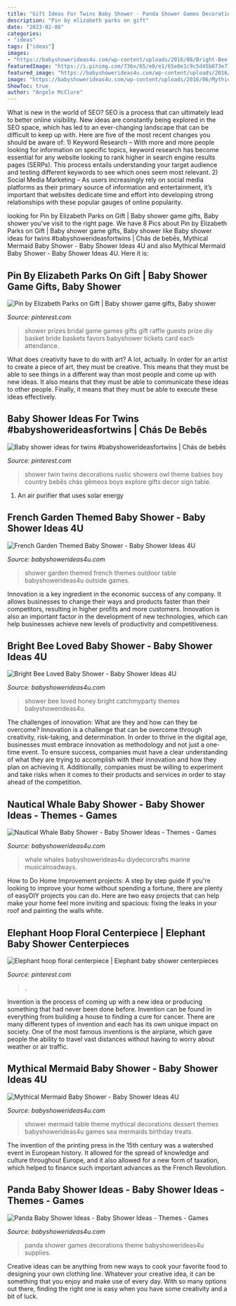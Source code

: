```yaml
---
title: "Gift Ideas For Twins Baby Shower - Panda Shower Games Decorations Theme Babyshowerideas4u Supplies"
description: "Pin by elizabeth parks on gift"
date: "2023-02-08"
categories:
- "ideas"
tags: ["ideas"]
images:
- "https://babyshowerideas4u.com/wp-content/uploads/2016/08/Bright-Bee-Loved-Baby-Shower-Honey-Comb.jpg"
featuredImage: "https://i.pinimg.com/736x/65/e0/e1/65e0e1c9c5d45b073e7755996c0c2825.jpg"
featured_image: "https://babyshowerideas4u.com/wp-content/uploads/2016/06/Mythical-Mermaid-Baby-Shower-Dessert-Table-600x806.jpg"
image: "https://babyshowerideas4u.com/wp-content/uploads/2016/06/Mythical-Mermaid-Baby-Shower-Dessert-Table-600x806.jpg"
ShowToc: true
author: "Angelo McClure"
---
```



What is new in the world of SEO?
SEO is a process that can ultimately lead to better online visibility. New ideas are constantly being explored in the SEO space, which has led to an ever-changing landscape that can be difficult to keep up with. Here are five of the most recent changes you should be aware of: 1) Keyword Research – With more and more people looking for information on specific topics, keyword research has become essential for any website looking to rank higher in search engine results pages (SERPs). This process entails understanding your target audience and testing different keywords to see which ones seem most relevant. 2) Social Media Marketing – As users increasingly rely on social media platforms as their primary source of information and entertainment, it’s important that websites dedicate time and effort into developing strong relationships with these popular gauges of online popularity.

	

		
looking for Pin by Elizabeth Parks on Gift | Baby shower game gifts, Baby shower you've visit to the right page. We have 8 Pics about Pin by Elizabeth Parks on Gift | Baby shower game gifts, Baby shower like Baby shower ideas for twins #babyshowerideasfortwins | Chás de bebês, Mythical Mermaid Baby Shower - Baby Shower Ideas 4U and also Mythical Mermaid Baby Shower - Baby Shower Ideas 4U. Here it is:
		
    
## Pin By Elizabeth Parks On Gift | Baby Shower Game Gifts, Baby Shower

<img loading=lazy src="https://i.pinimg.com/736x/39/3b/33/393b33d9f47d9ccbc8f7d40eb13578eb.jpg" onerror="this.onerror=null;this.src='https://tse3.mm.bing.net/th?id=OIP.vzGOQiwfeP47qXfkdY7gkwHaJ3&amp;pid=15.1';" alt="Pin by Elizabeth Parks on Gift | Baby shower game gifts, Baby shower">

_Source: pinterest.com_

>shower prizes bridal game games gifts gift raffle guests prize diy basket bride baskets favors babyshower tickets card each attendance. 

	

What does creativity have to do with art? A lot, actually. In order for an artist to create a piece of art, they must be creative. This means that they must be able to see things in a different way than most people and come up with new ideas. It also means that they must be able to communicate these ideas to other people. Finally, it means that they must be able to execute these ideas effectively.

    
## Baby Shower Ideas For Twins #babyshowerideasfortwins | Chás De Bebês

<img loading=lazy src="https://i.pinimg.com/736x/c6/63/bf/c663bf5990bc723265b2c294e1120b8a.jpg" onerror="this.onerror=null;this.src='https://tse1.mm.bing.net/th?id=OIP.YLmBB8AijI9taH10VdiyfwHaHa&amp;pid=15.1';" alt="Baby shower ideas for twins #babyshowerideasfortwins | Chás de bebês">

_Source: pinterest.com_

>shower twin twins decorations rustic showers owl theme babies boy country bebês chás gêmeos boys explore gifts decor sign table. 

	

1. An air purifier that uses solar energy 

    
## French Garden Themed Baby Shower - Baby Shower Ideas 4U

<img loading=lazy src="https://babyshowerideas4u.com/wp-content/uploads/2014/08/French-Garden-Themed-Baby-Shower-food.jpg" onerror="this.onerror=null;this.src='https://tse4.mm.bing.net/th?id=OIP.lKxXrSLzYv4qt6CLCObJAwHaLI&amp;pid=15.1';" alt="French Garden Themed Baby Shower - Baby Shower Ideas 4U">

_Source: babyshowerideas4u.com_

>shower garden themed french themes outdoor table babyshowerideas4u outside games. 

	

Innovation is a key ingredient in the economic success of any company. It allows businesses to change their ways and products faster than their competitors, resulting in higher profits and more customers. Innovation is also an important factor in the development of new technologies, which can help businesses achieve new levels of productivity and competitiveness.

    
## Bright Bee Loved Baby Shower - Baby Shower Ideas 4U

<img loading=lazy src="https://babyshowerideas4u.com/wp-content/uploads/2016/08/Bright-Bee-Loved-Baby-Shower-Honey-Comb.jpg" onerror="this.onerror=null;this.src='https://tse2.mm.bing.net/th?id=OIP.HBzuFGZunRYx_SiF5DCwRQHaLG&amp;pid=15.1';" alt="Bright Bee Loved Baby Shower - Baby Shower Ideas 4U">

_Source: babyshowerideas4u.com_

>shower bee loved honey bright catchmyparty themes babyshowerideas4u. 

	

The challenges of innovation: What are they and how can they be overcome?
Innovation is a challenge that can be overcome through creativity, risk-taking, and determination. In order to thrive in the digital age, businesses must embrace innovation as methodology and not just a one-time event. To ensure success, companies must have a clear understanding of what they are trying to accomplish with their innovation and how they plan on achieving it. Additionally, companies must be willing to experiment and take risks when it comes to their products and services in order to stay ahead of the competition.

    
## Nautical Whale Baby Shower - Baby Shower Ideas - Themes - Games

<img loading=lazy src="https://www.babyshowerideas4u.com/wp-content/uploads/2017/05/Whale-Baby-Shower.jpg" onerror="this.onerror=null;this.src='https://tse4.mm.bing.net/th?id=OIP.NeeGytsal-1YA22oFE0ypQHaLZ&amp;pid=15.1';" alt="Nautical Whale Baby Shower - Baby Shower Ideas - Themes - Games">

_Source: babyshowerideas4u.com_

>whale whales babyshowerideas4u diydecorcrafts marine musicalroadways. 

	

How to Do Home Improvement projects: A step by step guide
If you're looking to improve your home without spending a fortune, there are plenty of easyDIY projects you can do. Here are two easy projects that can help make your home feel more inviting and spacious: fixing the leaks in your roof and painting the walls white.

    
## Elephant Hoop Floral Centerpiece | Elephant Baby Shower Centerpieces

<img loading=lazy src="https://i.pinimg.com/736x/65/e0/e1/65e0e1c9c5d45b073e7755996c0c2825.jpg" onerror="this.onerror=null;this.src='https://tse2.mm.bing.net/th?id=OIP.U-eSqZ0tvw325QrSFIEUnAHaJ3&amp;pid=15.1';" alt="Elephant hoop floral centerpiece | Elephant baby shower centerpieces">

_Source: pinterest.com_

>. 

	

Invention is the process of coming up with a new idea or producing something that had never been done before. Invention can be found in everything from building a house to finding a cure for cancer. There are many different types of invention and each has its own unique impact on society. One of the most famous inventions is the airplane, which gave people the ability to travel vast distances without having to worry about weather or air traffic.

    
## Mythical Mermaid Baby Shower - Baby Shower Ideas 4U

<img loading=lazy src="https://babyshowerideas4u.com/wp-content/uploads/2016/06/Mythical-Mermaid-Baby-Shower-Dessert-Table-600x806.jpg" onerror="this.onerror=null;this.src='https://tse2.mm.bing.net/th?id=OIP.Oqt6tzPdjkgE6ykNb-f7bQHaJ8&amp;pid=15.1';" alt="Mythical Mermaid Baby Shower - Baby Shower Ideas 4U">

_Source: babyshowerideas4u.com_

>shower mermaid table theme mythical decorations dessert themes babyshowerideas4u games sea mermaids birthday treats. 

	

The invention of the printing press in the 15th century was a watershed event in European history. It allowed for the spread of knowledge and culture throughout Europe, and it also allowed for a new form of taxation, which helped to finance such important advances as the French Revolution.

    
## Panda Baby Shower Ideas - Baby Shower Ideas - Themes - Games

<img loading=lazy src="http://www.babyshowerideas4u.com/wp-content/uploads/2019/02/panda-baby-shower-supplies-and-decors-600x843-1.jpg" onerror="this.onerror=null;this.src='https://tse4.mm.bing.net/th?id=OIP.FBps9ywrrQ-LBf92nshPQwHaKZ&amp;pid=15.1';" alt="Panda Baby Shower Ideas - Baby Shower Ideas - Themes - Games">

_Source: babyshowerideas4u.com_

>panda shower games decorations theme babyshowerideas4u supplies. 

	

Creative ideas can be anything from new ways to cook your favorite food to designing your own clothing line. Whatever your creative idea, it can be something that you enjoy and make use of every day. With so many options out there, finding the right one is easy when you have some creativity and a bit of luck.

